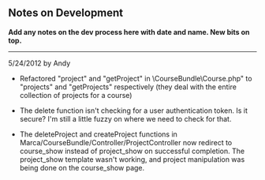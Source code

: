 ## Notes on Development
**Add any notes on the dev process here with date and name.  New bits on top.**

***


5/24/2012 by Andy
* Refactored "project" and "getProject" in \CourseBundle\Course.php" to "projects" and "getProjects" respectively (they deal with the entire collection of projects for a course)

* The delete function isn't checking for a user authentication token. Is it secure? I'm still a little fuzzy on where we need to check for that. 

* The deleteProject and createProject functions in Marca/CourseBundle/Controller/ProjectController now redirect to course_show instead of project_show on successful completion. The project_show template wasn't working, and project manipulation was being done on the course_show page. 